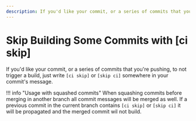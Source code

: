 ```yaml
---
description: If you'd like your commit, or a series of commits that you're pushing, to not trigger a build, write [ci skip] or [skip ci] somewhere in your commit's message.
---
```


# Skip Building Some Commits with [ci skip]

If you'd like your commit, or a series of commits that you're pushing, to not
trigger a build, just write `[ci skip]` or `[skip ci]` somewhere in your 
commit's message.

!!! info "Usage with squashed commits"
	When squashing commits before merging in another branch all commit messages
will be merged as well. If a previous commit in the current branch contains
`[ci skip]` or `[skip ci]` it will be propagated and the merged commit wil
not build.
